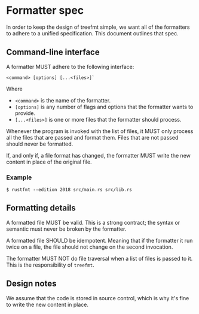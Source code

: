 # Formatter spec

In order to keep the design of treefmt simple, we want all of the formatters
to adhere to a unified specification. This document outlines that spec.

## Command-line interface

A formatter MUST adhere to the following interface:

```
<command> [options] [...<files>]`
```

Where
* `<command>` is the name of the formatter.
* `[options]` is any number of flags and options that the formatter wants to
    provide.
* `[...<files>]` is one or more files that the formatter should process.

Whenever the program is invoked with the list of files, it MUST only process all the files that are passed and format them. Files that are not passed should never be formatted.

If, and only if, a file format has changed, the formatter MUST write the new
content in place of the original file.

### Example

```console
$ rustfmt --edition 2018 src/main.rs src/lib.rs
```

## Formatting details

A formatted file MUST be valid. This is a strong contract; the syntax or
semantic must never be broken by the formatter.

A formatted file SHOULD be idempotent. Meaning that if the formatter it run
twice on a file, the file should not change on the second invocation.

The formatter MUST NOT do file traversal when a list of files is passed to it.
This is the responsibility of `treefmt`.

## Design notes

We assume that the code is stored in source control, which is why it's fine to
write the new content in place.
